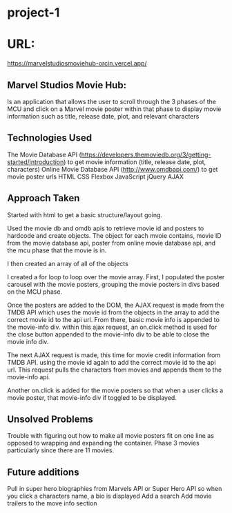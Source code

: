 # project-1

# URL: 
https://marvelstudiosmoviehub-orcin.vercel.app/

## Marvel Studios Movie Hub:
Is an application that allows the user to scroll through the 3 phases of the MCU and click on a Marvel movie poster within that phase to display movie information such as title, release date, plot, and relevant characters

## Technologies Used
The Movie Database API (https://developers.themoviedb.org/3/getting-started/introduction) to get movie information (title, release date, plot, characters)
Online Movie Database API (http://www.omdbapi.com/) to get movie poster urls
HTML
CSS Flexbox
JavaScript
jQuery
AJAX

## Approach Taken
Started with html to get a basic structure/layout going. 

Used the movie db and omdb apis to retrieve movie id and posters to hardcode and create objects.  The object for each mvoie contains, movie ID from the movie database api, poster from online movie database api, and the mcu phase that the movie is in.

I then created an array of all of the objects

I created a for loop to loop over the movie array.  First, I populated the poster carousel with the movie posters, grouping the movie posters in divs based on the MCU phase. 

Once the posters are added to the DOM, the AJAX request is made from the TMDB API which uses the movie id from the objects in the array to add the correct movie id to the api url.  From there, basic movie info is appended to the movie-info div. within this ajax request, an on.click method is used for the close button appended to the movie-info div to be able to close the movie info div. 

The next AJAX request is made, this time for movie credit information from TMDB API.  using the movie id again to add the correct movie id to the api url.  This request pulls the characters from movies and appends them to the movie-info api.

Another on.click is added for the movie posters so that when a user clicks a movie poster, that movie-info div if toggled to be displayed.





## Unsolved Problems
Trouble with figuring out how to make all movie posters fit on one line as opposed to wrapping and expanding the container.  Phase 3 movies particularly since there are 11 movies.

## Future additions
Pull in super hero biographies from Marvels API or Super Hero API so when you click a characters name, a bio is displayed
Add a search
Add movie trailers to the move info section
